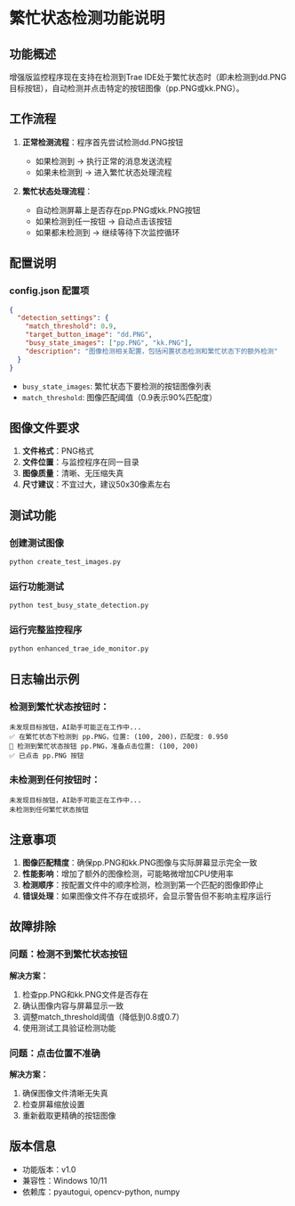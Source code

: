 # 繁忙状态检测功能说明

## 功能概述

增强版监控程序现在支持在检测到Trae IDE处于繁忙状态时（即未检测到dd.PNG目标按钮），自动检测并点击特定的按钮图像（pp.PNG或kk.PNG）。

## 工作流程

1. **正常检测流程**：程序首先尝试检测dd.PNG按钮
   - 如果检测到 → 执行正常的消息发送流程
   - 如果未检测到 → 进入繁忙状态处理流程

2. **繁忙状态处理流程**：
   - 自动检测屏幕上是否存在pp.PNG或kk.PNG按钮
   - 如果检测到任一按钮 → 自动点击该按钮
   - 如果都未检测到 → 继续等待下次监控循环

## 配置说明

### config.json 配置项

```json
{
  "detection_settings": {
    "match_threshold": 0.9,
    "target_button_image": "dd.PNG",
    "busy_state_images": ["pp.PNG", "kk.PNG"],
    "description": "图像检测相关配置，包括闲置状态检测和繁忙状态下的额外检测"
  }
}
```

- `busy_state_images`: 繁忙状态下要检测的按钮图像列表
- `match_threshold`: 图像匹配阈值（0.9表示90%匹配度）

## 图像文件要求

1. **文件格式**：PNG格式
2. **文件位置**：与监控程序在同一目录
3. **图像质量**：清晰、无压缩失真
4. **尺寸建议**：不宜过大，建议50x30像素左右

## 测试功能

### 创建测试图像
```bash
python create_test_images.py
```

### 运行功能测试
```bash
python test_busy_state_detection.py
```

### 运行完整监控程序
```bash
python enhanced_trae_ide_monitor.py
```

## 日志输出示例

### 检测到繁忙状态按钮时：
```
未发现目标按钮，AI助手可能正在工作中...
✅ 在繁忙状态下检测到 pp.PNG，位置: (100, 200)，匹配度: 0.950
🎯 检测到繁忙状态按钮 pp.PNG，准备点击位置: (100, 200)
✅ 已点击 pp.PNG 按钮
```

### 未检测到任何按钮时：
```
未发现目标按钮，AI助手可能正在工作中...
未检测到任何繁忙状态按钮
```

## 注意事项

1. **图像匹配精度**：确保pp.PNG和kk.PNG图像与实际屏幕显示完全一致
2. **性能影响**：增加了额外的图像检测，可能略微增加CPU使用率
3. **检测顺序**：按配置文件中的顺序检测，检测到第一个匹配的图像即停止
4. **错误处理**：如果图像文件不存在或损坏，会显示警告但不影响主程序运行

## 故障排除

### 问题：检测不到繁忙状态按钮
**解决方案：**
1. 检查pp.PNG和kk.PNG文件是否存在
2. 确认图像内容与屏幕显示一致
3. 调整match_threshold阈值（降低到0.8或0.7）
4. 使用测试工具验证检测功能

### 问题：点击位置不准确
**解决方案：**
1. 确保图像文件清晰无失真
2. 检查屏幕缩放设置
3. 重新截取更精确的按钮图像

## 版本信息

- 功能版本：v1.0
- 兼容性：Windows 10/11
- 依赖库：pyautogui, opencv-python, numpy